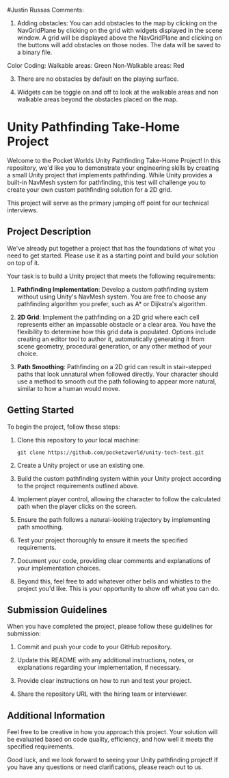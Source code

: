 #Justin Russas Comments:

1. Adding obstacles:
  You can add obstacles to the map by clicking on the NavGridPlane by clicking on the grid with widgets displayed in the scene window.  A grid will be displayed above the NavGridPlane and clicking on the buttons will add obstacles on those nodes.  The data will be saved to a binary file.

Color Coding:
Walkable areas: Green
Non-Walkable areas: Red

3. There are no obstacles by default on the playing surface.

4. Widgets can be toggle on and off to look at the walkable areas and non walkable areas beyond the obstacles placed on the map.

# Unity Pathfinding Take-Home Project

Welcome to the Pocket Worlds Unity Pathfinding Take-Home Project! In this repository, we'd like you to demonstrate your engineering skills by creating a small Unity project that implements pathfinding. While Unity provides a built-in NavMesh system for pathfinding, this test will challenge you to create your own custom pathfinding solution for a 2D grid.

This project will serve as the primary jumping off point for our technical interviews.

## Project Description
We've already put together a project that has the foundations of what you need to get started. Please use it as a starting point and build your solution on top of it.

Your task is to build a Unity project that meets the following requirements:

1. **Pathfinding Implementation**: Develop a custom pathfinding system without using Unity's NavMesh system. You are free to choose any pathfinding algorithm you prefer, such as A* or Dijkstra's algorithm.

3. **2D Grid**: Implement the pathfinding on a 2D grid where each cell represents either an impassable obstacle or a clear area. You have the flexibility to determine how this grid data is populated. Options include creating an editor tool to author it, automatically generating it from scene geometry, procedural generation, or any other method of your choice.

4. **Path Smoothing**: Pathfinding on a 2D grid can result in stair-stepped paths that look unnatural when followed directly. Your character should use a method to smooth out the path following to appear more natural, similar to how a human would move.

## Getting Started
To begin the project, follow these steps:

1. Clone this repository to your local machine:

   ```shell
   git clone https://github.com/pocketzworld/unity-tech-test.git

2. Create a Unity project or use an existing one.

3. Build the custom pathfinding system within your Unity project according to the project requirements outlined above.

4. Implement player control, allowing the character to follow the calculated path when the player clicks on the screen.

5. Ensure the path follows a natural-looking trajectory by implementing path smoothing.

6. Test your project thoroughly to ensure it meets the specified requirements.

7. Document your code, providing clear comments and explanations of your implementation choices.

8. Beyond this, feel free to add whatever other bells and whistles to the project you'd like. This is your opportunity to show off what you can do.

## Submission Guidelines
When you have completed the project, please follow these guidelines for submission:

1. Commit and push your code to your GitHub repository.

2. Update this README with any additional instructions, notes, or explanations regarding your implementation, if necessary.

3. Provide clear instructions on how to run and test your project.

4. Share the repository URL with the hiring team or interviewer.

## Additional Information

Feel free to be creative in how you approach this project. Your solution will be evaluated based on code quality, efficiency, and how well it meets the specified requirements.

Good luck, and we look forward to seeing your Unity pathfinding project! If you have any questions or need clarifications, please reach out to us.
